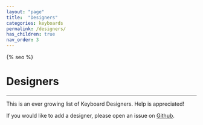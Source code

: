 ```yaml
---
layout: "page"
title:  "Designers"
categories: keyboards
permalink: /designers/
has_children: true
nav_order: 3
---
```

{% seo %}

# Designers
<hr>
This is an ever growing list of Keyboard Designers. Help is appreciated!

If you would like to add a designer, please open an issue on [Github](https://github.com/patrickgil/The-Keyboard-Catalogue/issues).

